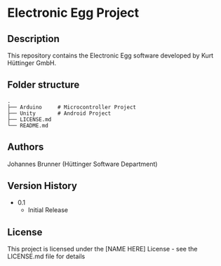 # Electronic Egg Project



## Description

This repository contains the Electronic Egg software developed by Kurt Hüttinger GmbH.

## Folder structure

    .
    ├── Arduino   	# Microcontroller Project
    ├── Unity       # Android Project
    ├── LICENSE.md
    └── README.md

## Authors

Johannes Brunner (Hüttinger Software Department)

## Version History

* 0.1
    * Initial Release

## License

This project is licensed under the [NAME HERE] License - see the LICENSE.md file for details

